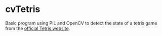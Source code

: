 # cvTetris
Basic program using PIL and OpenCV to detect the state of a tetris game from the [official Tetris website](https://tetris.com/play-tetris).